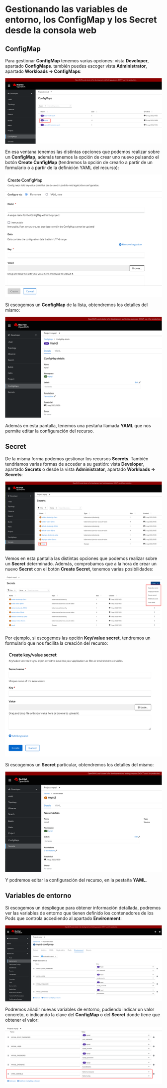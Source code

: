 # Gestionando las variables de entorno, los ConfigMap y los Secret desde la consola web

## ConfigMap

Para gestionar **ConfigMap** tenemos varias opciones: vista **Developer**, apartado **ConfigMaps**. también puedes escoger vista **Administrator**, apartado **Workloads -> ConfigMaps**:

![parámetros](img/var1.png)

En esa ventana tenemos las distintas opciones que podemos realizar sobre un **ConfigMap**, además tenemos la opción de crear uno nuevo pulsando el botón **Create ConfigMap** (tendremos la opción de crearlo a partir de un formulario o a partir de la definición YAML del recurso):

![parámetros](img/var2.png)

Si escogemos un **ConfigMap** de la lista, obtendremos los detalles del mismo:

![parámetros](img/var3.png)

Además en esta pantalla, tenemos una pestaña llamada **YAML** que nos permite editar la configuración del recurso.

## Secret

De la misma forma podemos gestionar los recursos **Secrets**. También tendríamos varias formas de acceder a su gestión: vista **Developer**, apartado **Secrets** o desde la vista **Administrator**, apartado **Workloads -> Secrets**:

![parámetros](img/var4.png)

Vemos en esta pantalla las distintas opciones que podemos realizar sobre un **Secret** determinado. Además, comprobamos que a la hora de crear un nuevo **Secret** con el botón **Create Secret**, tenemos varias posibilidades:

![parámetros](img/var5.png)

Por ejemplo, si escogemos las opción **Key/value secret**, tendremos un formulario que nos facilita la creación del recurso:

![parámetros](img/var6.png)

Si escogemos un **Secret** particular, obtendremos los detalles del mismo:

![parámetros](img/var7.png)

Y podremos editar la configuración del recurso, en la pestaña **YAML**.

## Variables de entorno

Si escogemos un despliegue para obtener información detallada, podremos ver las variables de entorno que tienen definido los contenedores de los Pods que controla accediendo al apartado **Environment**:

![parámetros](img/var8.png)

Podremos añadir nuevas variables de entorno, pudiendo indicar un valor concreto, o indicando la clave del **ConfigMap** o del **Secret** donde tiene que obtener el valor:

![parámetros](img/var9.png)